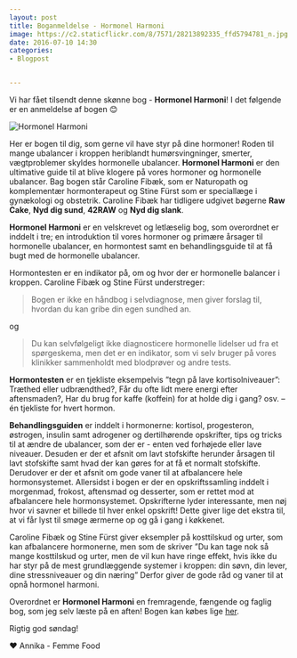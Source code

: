 ```yaml
---
layout: post
title: Boganmeldelse - Hormonel Harmoni
image: https://c2.staticflickr.com/8/7571/28213892335_ffd5794781_n.jpg
date: 2016-07-10 14:30
categories:
- Blogpost


---
```


Vi har fået tilsendt denne skønne bog - **Hormonel Harmoni**! I det følgende er en anmeldelse af bogen 😊



![Hormonel Harmoni](https://c2.staticflickr.com/8/7571/28213892335_ffd5794781_z.jpg) 



Her er bogen til dig, som gerne vil have styr på dine hormoner! Roden til mange ubalancer i kroppen heriblandt humørsvingninger, smerter, vægtproblemer skyldes hormonelle ubalancer. **Hormonel Harmoni** er den ultimative guide til at blive klogere på vores hormoner og hormonelle ubalancer.Bag bogen står Caroline Fibæk, som er Naturopath og komplementær hormonterapeut og Stine Fürst som er speciallæge i gynækologi og obstetrik. Caroline Fibæk har tidligere udgivet bøgerne **Raw Cake**, **Nyd dig sund**, **42RAW** og **Nyd dig slank**. **Hormonel Harmoni** er en velskrevet og letlæselig bog, som overordnet er inddelt i tre; en introduktion til vores hormoner og primære årsager til hormonelle ubalancer, en hormontest samt en behandlingsguide til at få bugt med de hormonelle ubalancer.Hormontesten er en indikator på, om og hvor der er hormonelle balancer i kroppen. Caroline Fibæk og Stine Fürst understreger: 

>Bogen er ikke en håndbog i selvdiagnose, men giver forslag til, hvordan du kan gribe din egen sundhed an.

og 

>Du kan selvfølgeligt ikke diagnosticere hormonelle lidelser ud fra et spørgeskema, men det er en indikator, som vi selv bruger på vores klinikker sammenholdt med blodprøver og andre tests.**Hormontesten** er en tjekliste eksempelvis ”tegn på lave kortisolniveauer”: Træthed eller udbrændthed?, Får du ofte lidt mere energi efter aftensmaden?, Har du brug for kaffe (koffein) for at holde dig i gang? osv. – én tjekliste for hvert hormon. **Behandlingsguiden** er inddelt i hormonerne: kortisol, progesteron, østrogen, insulin samt adrogener og dertilhørende opskrifter, tips og tricks til at ændre de ubalancer, som der er - enten ved forhøjede eller lave niveauer. Desuden er der et afsnit om lavt stofskifte herunder årsagen til lavt stofskifte samt hvad der kan gøres for at få et normalt stofskifte.Derudover er der et afsnit om gode vaner til at afbalancere hele hormonsystemet. Allersidst i bogen er der en opskriftssamling inddelt i morgenmad, frokost, aftensmad og desserter, som er rettet mod at afbalancere hele hormonsystemet. Opskrifterne lyder interessante, men nøj hvor vi savner et billede til hver enkel opskrift! Dette giver lige det ekstra til, at vi får lyst til smøge ærmerne op og gå i gang i køkkenet.Caroline Fibæk og Stine Fürst giver eksempler på kosttilskud og urter, som kan afbalancere hormonerne, men som de skriver ”Du kan tage nok så mange kosttilskud og urter, men de vil kun have ringe effekt, hvis ikke du har styr på de mest grundlæggende systemer i kroppen: din søvn, din lever, dine stressniveauer og din næring” Derfor giver de gode råd og vaner til at opnå hormonel harmoni.Overordnet er **Hormonel Harmoni** en fremragende, fængende og faglig bog, som jeg selv læste på en aften! Bogen kan købes lige [her](http://www.greengoddess.dk/butik/boeger-til-gudinder/hormonel-harmoni/). 

Rigtig god søndag! 

 ❤️ Annika - Femme Food
























